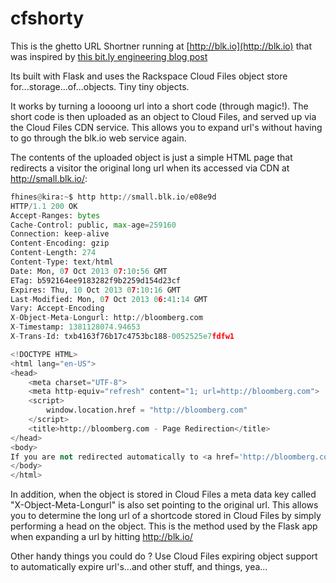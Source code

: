 cfshorty
========

This is the ghetto URL Shortner running at [http://blk.io](http://blk.io) that was inspired by [this bit.ly engineering blog post](http://word.bitly.com/post/62914279559/z-proxy)

Its built with Flask and uses the Rackspace Cloud Files object store for...storage...of...objects. Tiny tiny objects.

It works by turning a loooong url into a short code (through magic!). The short code is then uploaded as an object to Cloud Files, and served up via the Cloud Files CDN service.  This allows you to expand url's without having to go through the blk.io web service again. 

The contents of the uploaded object is just a simple HTML page that redirects a visitor the original long url when its accessed via CDN at http://small.blk.io/<SomeShortCode>:

```python
fhines@kira:~$ http http://small.blk.io/e08e9d
HTTP/1.1 200 OK
Accept-Ranges: bytes
Cache-Control: public, max-age=259160
Connection: keep-alive
Content-Encoding: gzip
Content-Length: 274
Content-Type: text/html
Date: Mon, 07 Oct 2013 07:10:56 GMT
ETag: b592164ee9183282f9b2259d154d23cf
Expires: Thu, 10 Oct 2013 07:10:16 GMT
Last-Modified: Mon, 07 Oct 2013 06:41:14 GMT
Vary: Accept-Encoding
X-Object-Meta-Longurl: http://bloomberg.com
X-Timestamp: 1381128074.94653
X-Trans-Id: txb4163f76b17c4753bc188-0052525e7fdfw1

<!DOCTYPE HTML>
<html lang="en-US">
<head>
    <meta charset="UTF-8">
    <meta http-equiv="refresh" content="1; url=http://bloomberg.com">
    <script>
        window.location.href = "http://bloomberg.com"
    </script>
    <title>http://bloomberg.com - Page Redirection</title>
</head>
<body>
If you are not redirected automatically to <a href='http://bloomberg.com'>http://bloomberg.com</a> follow <a href='http://bloomberg.com'>this link</a>
</body>
</html>
```

In addition, when the object is stored in Cloud Files a meta data key called "X-Object-Meta-Longurl" is also set pointing to the original url. This allows you to determine the long url of a shortcode stored in Cloud Files by simply performing a head on the object. This is the method used by the Flask app when expanding a url by hitting http://blk.io/<SomeShortCode>

Other handy things you could do ? Use Cloud Files expiring object support to automatically expire url's...and other stuff, and things, yea...
